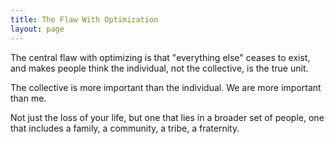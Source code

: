 ```yaml
---
title: The Flaw With Optimization
layout: page
---
```


The central flaw with optimizing is that \"everything else\" ceases to
exist, and makes people think the individual, not the collective, is the
true unit.

The collective is more important than the individual. We are more
important than me.

Not just the loss of your life, but one that lies in a broader set of
people, one that includes a family, a community, a tribe, a fraternity.
